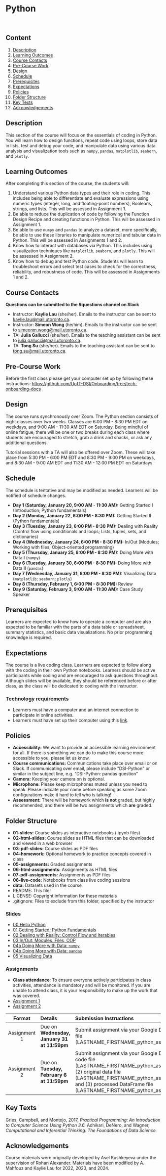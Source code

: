 # Python
 
## Content
1. [Description](https://github.com/UofT-DSI/python/#description)
2. [Learning Outcomes](https://github.com/UofT-DSI/python/#learning-outcomes)
3. [Course Contacts](https://github.com/UofT-DSI/python/#course-contacts)
4. [Pre-Course Work](https://github.com/UofT-DSI/python/#pre-course-work)
5. [Design](https://github.com/UofT-DSI/python/#design)
6. [Schedule](https://github.com/UofT-DSI/python/#schedule)
7. [Prerequisites](https://github.com/UofT-DSI/python/#prerequisites)
7. [Expectations](https://github.com/UofT-DSI/python/#expectations)
8. [Policies](https://github.com/UofT-DSI/python/#policies)
9. [Folder Structure](https://github.com/UofT-DSI/python/#folder-structure)
10. [Key Texts](https://github.com/UofT-DSI/python/#key-texts)
11. [Acknowledgements](https://github.com/UofT-DSI/python/#acknowledgements)
 
## Description
This section of the course will focus on the essentials of coding in Python. You will learn how to design functions, repeat code using loops, store data in lists, test and debug your code, and manipulate data using various data analysis and visualization tools such as `numpy`, `pandas`, `matplotlib`, `seaborn`, and `plotly`.
  
## Learning Outcomes
After completing this section of the course, the students will:
1. Understand various Python data types and their role in coding. This includes being able to differentiate and evaluate expressions using numeric types (integer, long, and floating-point numbers), Booleans, strings, and lists. This will be assessed in Assignment 1.
2. Be able to reduce the duplication of code by following the Function Design Recipe and creating functions in Python. This will be assessed in Assignment 1.
3. Be able to use `numpy` and `pandas` to analyze a dataset, more specifically, be able to use these libraries to manipulate numerical and tabular data in Python. This will be assessed in Assignments 1 and 2.
4. Know how to interact with databases via Python. This includes using visualization techniques like `matplotlib`, `seaborn`, and `plotly`. This will be assessed in Assignment 2.
5. Know how to debug and test Python code. Students will learn to troubleshoot errors and select test cases to check for the correctness, reliability, and robustness of code. This will be assessed in Assignments 1 and 2.

## Course Contacts
**Questions can be submitted to the #questions channel on Slack**

* Instructor: **Kaylie Lau** (she/her). Emails to the instructor can be sent to kaylie.lau@mail.utoronto.ca.
* Instructor: **Simeon Wong** (he/him). Emails to the instructor can be sent to simeonm.wong@mail.utoronto.ca.
* TA: **Julia Gallucci** (she/her). Emails to the teaching assistant can be sent to julia.gallucci@mail.utoronto.ca.
* TA: **Tong Su** (she/her). Emails to the teaching assistant can be sent to tong.su@mail.utoronto.ca.

## Pre-Course Work
Before the first class please get your computer set up by following these instructions: https://github.com/UofT-DSI/Onboarding/tree/tech-onboarding-docs
 
## Design
The course runs synchronously over Zoom. The Python section consists of eight classes over two weeks. Classes are 6:00 PM - 8:30 PM EDT on weekdays, and 9:00 AM - 11:30 AM EDT on Saturday. Being mindful of online fatigue, there will be one or two breaks during each class where students are encouraged to stretch, grab a drink and snacks, or ask any additional questions. 

Tutorial sessions with a TA will also be offered over Zoom. These will take place from 5:30 PM - 6:00 PM EDT and 8:30 PM - 9:00 PM on weekdays, and 8:30 AM - 9:00 AM EDT and 11:30 AM - 12:00 PM EDT on Saturdays. 
 
## Schedule
The schedule is tentative and may be modified as needed. Learners will be notified of schedule changes.
* **Day 1 (Saturday, January 20, 9:00 AM - 11:30 AM):** Getting Started I (Introduction; Python fundamentals)
* **Day 2 (Monday, January 22, 6:00 PM - 8:30 PM):** Getting Started II (Python fundamentals)
* **Day 3 (Tuesday, January 23, 6:00 PM - 8:30 PM):** Dealing with Reality (Control flow using conditionals and loops; Lists, tuples, sets, and dictionaries)
* **Day 4 (Wednesday, January 24, 6:00 PM - 8:30 PM):** In/Out (Modules; Working with files; Object-oriented programming)
* **Day 5 (Thursday, January 25, 6:00 PM - 8:30 PM):** Doing More with Data I (`numpy`)
* **Day 6 (Tuesday, January 30, 6:00 PM - 8:30 PM):** Doing More with Data II (`pandas`)
* **Day 7 (Wednesday, January 31, 6:00 PM - 8:30 PM):** Visualizing Data (`matplotlib`; `seaborn`; `plotly`)
* **Day 8 (Thursday, February 1, 6:00 PM - 8:30 PM):** Review
* **Day 9 (Saturday, February 3, 9:00 AM - 11:30 AM):** Case Study Speaker

## Prerequisites
Learners are expected to know how to operate a computer and are also expected to be familiar with the parts of a data table or spreadsheet, summary statistics, and basic data visualizations. No prior programming knowledge is required.

## Expectations
The course is a live coding class. Learners are expected to follow along with the coding in their own Python notebooks. Learners should be active participants while coding and are encouraged to ask questions throughout. Although slides will be available, they should be referenced before or after class, as the class will be dedicated to coding with the instructor.
 
### Technology requirements
* Learners must have a computer and an internet connection to participate in online activities.
* Learners must have set up their computer using this [link](https://github.com/UofT-DSI/Onboarding/tree/tech-onboarding-docs).
 
## Policies
* **Accessibility:** We want to provide an accessible learning environment for all. If there is something we can do to make this course more accessible to you, please let us know.
* **Course communications:** Communications take place over email or on Slack. If communicating over email, please include "DSI-Python" or similar in the subject line, e.g. "DSI-Python: pandas question"
* **Camera:** Keeping your camera on is optional.
* **Microphone:** Please keep microphones muted unless you need to speak. Please indicate your name before speaking as some Zoom configurations make it hard to tell who is talking!
* **Assessment:** There will be homework which **is not** graded, but highly recommended, and there will be two assignments which **are** graded.
 
## Folder Structure
* **01-slides:** Course slides as interactive notebooks (.ipynb files)
* **02-html-slides:** Course slides as HTML files that can be downloaded and viewed in a web browser
* **03-pdf-slides:** Course slides as PDF files
* **04-homework:** Optional homework to practice concepts covered in class
* **05-assignments:** Graded assignments
* **06-html-assignments:** Assignments as HTML files
* **07-pdf-assignments:** Assignments as PDF files
* **08-live-code:** Notebooks from class live coding sessions
* **data:** Datasets used in the course
* README: This file!
* LICENSE: Copyright information for these materials
* .gitignore: Files to exclude from this folder, specified by the instructor

### Slides
* [00 Hello Python](https://github.com/UofT-DSI/python/blob/main/01-slides/00_hello_python.ipynb#/)
* [01 Getting Started: Python Fundamentals](https://github.com/UofT-DSI/python/blob/main/01-slides/01_getting_started_fundamentals.ipynb#/)
* [02 Dealing with Reality: Control Flow and Iterables](https://github.com/UofT-DSI/python/blob/main/01-slides/02_reality_control_flow_iterables.ipynb#/)
* [03 In/Out: Modules, Files, OOP](https://github.com/UofT-DSI/python/blob/main/01-slides/03_in_out_modules_files_oop.ipynb#/)
* [04a Doing More with Data: `numpy`](https://github.com/UofT-DSI/python/blob/main/01-slides/04a_data_numpy.ipynb#/)
* [04b Doing More with Data: `pandas`](https://github.com/UofT-DSI/python/blob/main/01-slides/04b_data_pandas.ipynb#/)
* [05 Visualizing Data](https://github.com/UofT-DSI/python/blob/main/01-slides/05_visualization.ipynb#/)

### Assignments

* **Class attendance**: To ensure everyone actively participates in class activities, attendance is mandatory and will be monitored. If you are unable to attend class, it is your responsibility to make up the work that was covered.
* [Assignment 1](https://github.com/UofT-DSI/python/blob/main/05-assignments/assignment_1.ipynb#/)
* [Assignment 2](https://github.com/UofT-DSI/python/blob/main/05-assignments/assignment_2.ipynb#/)

| Format | Details | Submission Instructions |
| :----: | :----- | :---------------------- |
| Assignment 1 | Due on **Wednesday, January 31 at 11:59pm** | Submit assignment via your Google Drive. Upload your code file (LASTNAME_FIRSTNAME_python_assignment1_code.ipynb). |
| Assignment 2 | Due on **Tuesday, February 6 at 11:59pm** | Submit assignment via your Google Drive. Upload your (1) code file (LASTNAME_FIRSTNAME_python_assignment2_code.ipynb), (2) original data file (LASTNAME_FIRSTNAME_python_assignment2_orig.csv), and (3) processed DataFrame file (LASTNAME_FIRSTNAME_python_assignment2_proc.csv) |

## Key Texts
Gries, Campbell, and Montojo, 2017, _Practical Programming: An Introduction to Computer Science Using Python 3.6._
Adhikari, DeNero, and Wagner, _Computational and Inferential Thinking: The Foundations of Data Science._
 
## Acknowledgements
Course materials were originally developed by Asel Kushkeyeva under the supervision of Rohan Alexander. Materials have been modified by A. Mahfouz and Kaylie Lau for 2022, 2023, and 2024.